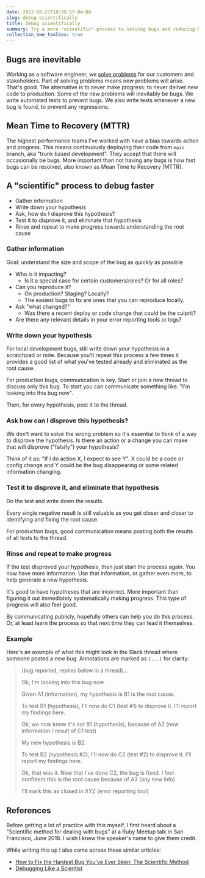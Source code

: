 ```yaml
---
date: 2022-08-27T10:35:57-04:00
slug: debug-scientifically
title: Debug scientifically
summary: Try a more "scientific" process to solving bugs and reducing Mean Time to Recovery (MTTR)
collection_swe_toolbox: true
---
```


## Bugs are inevitable

Working as a software engineer, we [solve problems](/problems) for our customers and stakeholders. Part of solving problems means new problems will arise. That's good. The alternative is to never make progress: to never deliver new code to production. Some of the new problems will inevitably be bugs. We write automated tests to prevent bugs. We also write tests whenever a new bug is found, to prevent any regressions.

## Mean Time to Recovery (MTTR)

The highest performance teams I've worked with have a bias towards action and progress. This means continuously deploying their code from `main` branch, aka "trunk based development". They accept that there will occasionally be bugs. More important than not having any bugs is how fast bugs can be resolved, also known as Mean Time to Recovery (MTTR).

## A "scientific" process to debug faster

- Gather information
- Write down your hypothesis
- Ask, how do I disprove this hypothesis?
- Test it to disprove it, and eliminate that hypothesis
- Rinse and repeat to make progress towards understanding the root cause

### Gather information

Goal: understand the size and scope of the bug as quickly as possible

- Who is it impacting?
  - Is it a special case for certain customers/roles? Or for all roles?
- Can you reproduce it?
  - On production? Staging? Locally?
  - The easiest bugs to fix are ones that you can reproduce locally.
- Ask "what changed?"
  - Was there a recent deploy or code change that could be the culprit?
- Are there any relevant details in your error reporting tools or logs?

### Write down your hypothesis

For local development bugs, still write down your hypothesis in a scratchpad or note. Because you'll repeat this process a few times it provides a good list of what you've tested already and eliminated as the root cause.

For production bugs, communication is key. Start or join a new thread to discuss only this bug. To start you can communicate something like: "I'm looking into this bug now".

Then, for every hypothesis, post it to the thread.

### Ask how can I disprove this hypothesis?

We don't want to solve the wrong problem so it's essential to think of a way to disprove the hypothesis. Is there an action or a change you can make that will disprove ("falsify") your hypothesis?

Think of it as: "If I do action X, I expect to see Y". X could be a code or config change and Y could be the bug disappearing or some related information changing.

### Test it to disprove it, and eliminate that hypothesis

Do the test and write down the results.

Every single negative result is still valuable as you get closer and closer to identifying and fixing the root cause.

For production bugs, good communication means posting both the results of all tests to the thread.

### Rinse and repeat to make progress

If the test disproved your hypothesis, then just start the process again. You now have more information. Use that information, or gather even more, to help generate a new hypothesis.

It's good to have hypotheses that are incorrect. More important than figuring it out immediately systematically making progress. This type of progress will also feel good.

By communicating publicly, hopefully others can help you do this process. Or, at least learn the process so that next time they can lead it themselves.

### Example

Here's an example of what this might look in the Slack thread where someone posted a new bug. Annotations are marked as `(...)` for clarity:

> (bug reported, replies below in a thread)...
>
> Ok, I'm looking into this bug now.
>
> Given A1 (information), my hypothesis is B1 is the root cause.
>
> To test B1 (hypothesis), I'll now do C1 (test #1) to disprove it. I'll report my findings here.
>
> Ok, we now know it's not B1 (hypothesis), because of A2 (new information / result of C1 test)
>
> My new hypothesis is B2.
>
> To test B2 (hypothesis #2), I'll now do C2 (test #2) to disprove it. I'll report my findings here.
>
> Ok, that was it. Now that I've done C2, the bug is fixed. I feel confident this is the root cause because of A3 (any new info)
>
> I'll mark this as closed in XYZ (error reporting tool)

## References

Before getting a lot of practice with this myself, I first heard about a "Scientific method for dealing with bugs" at a Ruby Meetup talk in San Francisco, June 2018. I wish I knew the speaker's name to give them credit.

While writing this up I also came across these similar articles:

- [How to Fix the Hardest Bug You've Ever Seen: The Scientific Method](http://yellerapp.com/posts/2014-08-11-scientific-debugging.html)
- [Debugging Like a Scientist](https://www.rithmschool.com/blog/debugging-like-a-scientist)
